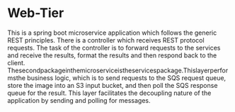# Web-Tier

This is a spring boot microservice application which follows the generic REST principles. There is a controller which receives REST protocol requests. The task of the controller is to forward requests to the services and receive the results, format the results and then respond back to the client. Thesecondpackageinthemicroserviceistheservicespackage.Thislayerperformsthe business logic, which is to send requests to the SQS request queue, store the image into an S3 input bucket, and then poll the SQS response queue for the result. This layer facilitates the decoupling nature of the application by sending and polling for messages.
